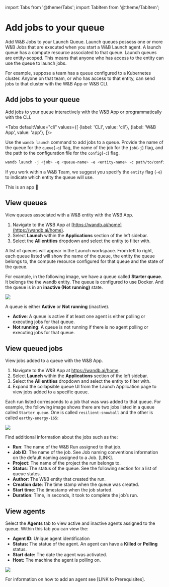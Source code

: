 import Tabs from '@theme/Tabs';
import TabItem from '@theme/TabItem';

# Add jobs to your queue

Add W&B Jobs to your Launch Queue. Launch queues possess one or more W&B Jobs that are executed when you start a W&B Launch agent. A launch queue has a compute resource associated to that queue. Launch queues are entity-scoped. This means that anyone who has access to the entity can use the queue to launch jobs. 

For example, suppose a team has a queue configured to a Kubernetes cluster. Anyone on that team, or who has access to that entity, can send jobs to that cluster with the W&B App or W&B CLI.

## Add jobs to your queue
Add jobs to your queue interactively with the W&B App or programmatically with the CLI.



<Tabs
  defaultValue="cli"
  values={[
    {label: 'CLI', value: 'cli'},
    {label: 'W&B App', value: 'app'},
  ]}>
  <TabItem value="cli">

Use the `wandb launch` command to add jobs to a queue. Provide the name of the queue for the `queue`(`-q`) flag, the name of the job for the `job`(`-j`) flag, and the path to the configuration file for the `config`(`-c`) flag.

```bash
wandb launch -j <job> -q <queue-name> -e <entity-name> -c path/to/config.json
```
If you work within a W&B Team, we suggest you specify the `entity` flag (`-e`) to indicate which entity the queue will use.

  </TabItem>
  <TabItem value="app">This is an app 🍊</TabItem>
</Tabs>

## View queues
View queues associated with a W&B entity with the W&B App.

1. Navigate to the W&B App at [https://wandb.ai/home](https://wandb.ai/home). 
2. Select **Launch** within the **Applications** section of the left sidebar.
3. Select the **All entities** dropdown and select the entity to filter with.

A list of queues will appear in the Launch workspace. From left to right, each queue listed will show the name of the queue, the entity the queue belongs to, the compute resource configured for that queue and the state of the queue. 

For example, in the following image, we have a queue called **Starter queue**. It belongs the the wandb entity. The queue is configured to use Docker. And the queue is in an **inactive (Not running)** state.

![](/images/launch/launch_queues_all.png)

A queue is either **Active** or **Not running** (inactive). 
* **Active**: A queue is active if at least one agent is either polling or executing jobs for that queue. 
* **Not running**: A queue is not running if there is no agent polling or executing jobs for that queue.

## View queued jobs
View jobs added to a queue with the W&B App.

1. Navigate to the W&B App at https://wandb.ai/home.
2. Select **Launch** within the **Applications** section of the left sidebar.
3. Select the **All entities** dropdown and select the entity to filter with.
4. Expand the collapsible queue UI from the Launch Application page to view jobs added to a specific queue.

Each run listed corresponds to a job that was was added to that queue. For example, the following image shows there are two jobs listed in a queue called `Starter queue`. One is called `resilient-snowball` and the other is called `earthy-energy-165`:

![](/images/launch/launch_jobs_status.png)

Find additional information about the jobs such as the:
- **Run**: The name of the W&B Run assigned to that job.
- **Job ID**: The name of the job. See Job naming conventions information on the default naming assigned to a Job. [LINK].
- **Project**: The name of the project the run belongs to.
- **Status**: The status of the queue. See the following section for a list of queue states.
- **Author**: The W&B entity that created the run.
- **Creation date**: The time stamp when the queue was created.
- **Start time**: The timestamp when the job started.
- **Duration**: Time, in seconds, it took to complete the job’s run.

## View agents
Select the **Agents** tab to view active and inactive agents assigned to the queue. Within this tab you can view the:

- **Agent ID**:  Unique agent identification
- **Status:** The statue of the agent. An agent can have a **Killed** or **Polling** status.
- **Start date:** The date the agent was activated.
- **Host:** The machine the agent is polling on.

![](/images/launch/queues_all_agents.png)

For information on how to add an agent see [LINK to Prerequisites].